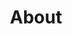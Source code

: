 ---
title: "About"
type: "homepage"
featured_image: "/images/nikhil-samant-profile.jpeg"
intro: >-
  Hi! I'm Nikhil Samant, a **lead consultant developer** 💻 with **11+ years** leading cloud modernization initiatives and cross-functional teams, specializing in .NET Core, Azure/AWS architectures, and automation solutions that drive business impact. Proven track record of delivering complex projects ahead of schedule while mentoring teams and implementing scalable microservices solutions.

study: >-
  Currently based in **Mumbai** 🇮🇳, I'm deepening my skills in **Artificial Intelligence and Machine Learning** 🤖.

passion_title: "What I'm passionate about"
passion_text: >-
  I'm passionate about leveraging AI to solve complex enterprise challenges and drive measurable business outcomes 🔬. At <a href="https://www.thoughtworks.com/en-in" target="_blank" rel="noopener noreferrer"><strong>Thoughtworks</strong></a>, I've conducted comprehensive analysis of GitHub Copilot's impact on Software Development Life Cycle efficiency and productivity metrics. I've architected and delivered compelling RAG-based LLM application POCs to enterprise clients, demonstrating practical AI implementation strategies that address real-world business scenarios. My focus is on creating transformative AI solutions that deliver tangible value and competitive advantage for client organizations.

mix: >-

personal: >-
  Outside work, I enjoy **Cricket** 🎾, **Traveling** ✈️, and **Body Building** 💪.

quickfacts:
  - icon: "briefcase"
    title: "Current Role"
    value: "Lead Consultant at <a href=\"https://www.thoughtworks.com/en-in\" target=\"_blank\" rel=\"noopener noreferrer\"><strong>Thoughtworks</strong></a>"
  - icon: "graduation-cap"
    title: "Education"
    value: "**Bachelor's Degree in Computer Engineering**,<br><a href=\"https://mu.ac.in/\" target=\"_blank\" rel=\"noopener noreferrer\">University of Mumbai</a>"
  - icon: "language"
    title: "Languages"
    value: "🇬🇧 **English**, 🇮🇳 **Hindi**"
  - icon: "heart"
    title: "Interests"
    value: "🎾 **Tennis**, ✈️ **Traveling**, 💪 **Body Building**"
---